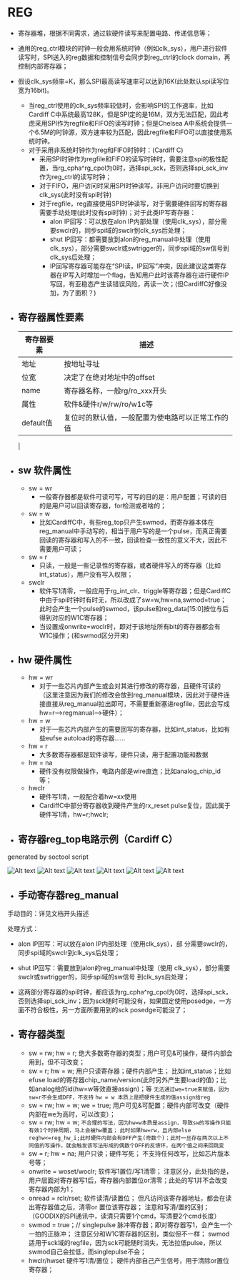 # REG 
- 寄存器堆，根据不同需求，通过软硬件读写来配置电路、传递信息等；
- 通用的reg_ctrl模块的时钟一般会用系统时钟（例如clk_sys），用户进行软件读写时，SPI送入的reg数据和控制信号会同步到reg_ctrl的clock domain，再控制内部寄存器；
- 假设clk_sys频率=K，那么SPI最高读写速率可以达到16K(此处默认spi读写位宽为16bit)。
  - 当reg_ctrl使用的clk_sys频率较低时，会影响SPI的工作速率，比如Cardiff C中系统最高128K，但是SPI定的是16M，双方无法匹配，因此考虑采用SPI作为regfile和FIFO的读写时钟；但是Chelsea A中系统会提供一个6.5M的时钟源，双方速率较为匹配，因此regfile和FIFO可以直接使用系统时钟。
  - 对于采用非系统时钟作为reg和FIFO时钟时：(Cardiff C)
    - 采用SPI时钟作为regfile和FIFO的读写时钟时，需要注意spi的极性配置，当rg_cpha^rg_cpol为0时，选择spi_sck，否则选择spi_sck_inv作为reg_ctrl的读写时钟；
    - 对于FIFO，用户访问时采用SPI时钟读写，非用户访问时要切换到clk_sys(此时没有spi时钟)
    - 对于regfile，reg直接使用SPI时钟读写，对于需要硬件回写的寄存器需要手动处理(此时没有spi时钟)；对于此类IP写寄存器：
      - alon IP回写：可以放在alon IP内部处理（使用clk_sys），部分需要swclr的，同步spi域的swclr到clk_sys后处理；
      - shut IP回写：都需要放到alon的reg_manual中处理（使用clk_sys），部分需要swclr或swtrigger的，同步spi域的sw信号到clk_sys后处理；
      - IP回写寄存器可能存在“SPI读，IP回写”冲突，因此建议这类寄存器在IP写入时增加一个flag，告知用户此时该寄存器在进行硬件IP写回，有亚稳态产生读错误风险，再读一次；(但CardiffC好像没加，为了面积？)

- ## 寄存器属性要素
  
  | 寄存器要素 | 描述 |
  | ---- | ----- |
  |地址|按地址寻址|
  |位宽|决定了在绝对地址中的offset|
  |name|寄存器名称，一般rg/ro_xxx开头|
  |属性|软件&硬件r/w/rw/ro/w1c等|
  |default值|复位时的默认值，一般配置为使电路可以正常工作的值|
  |

- ## sw 软件属性
  - sw = wr
    - 一般寄存器都是软件可读可写，可写的目的是：用户配置；可读的目的是用户可以回读寄存器，for检测或者啥的；
  - sw = w
    - 比如CardiffC中，有些reg_top只产生swmod，而寄存器本体在reg_manual中手动写的，相当于用户写的是一个pulse，而真正需要回读的寄存器和写入的不一致，回读检查一致性的意义不大，因此不需要用户可读；
  - sw = r
    - 只读，一般是一些记录性的寄存器，或者硬件写入的寄存器（比如int_status），用户没有写入权限；
  - swclr
    - 软件写1清零，一般应用于rg_int_clr、triggle等寄存器；但是CardiffC中由于spi时钟时有时无，所以改成了sw=w,hw=na,swmod=true；此时会产生一个pulse的swmod，该pulse和reg_data[15:0]按位与后得到对应的W1C寄存器；
    - 当设置成onwrite=woclr时，即对于该地址所有bit的寄存器都会有W1C操作；(和swmod区分开来)
- ## hw 硬件属性
  - hw = wr
    - 对于一些芯片内部产生或会对其进行修改的寄存器，且硬件可读的（这里注意因为我们的修改会放到reg_manual模块，因此对于硬件连接直接从reg_manual拉出即可，不需要重新塞进regfile，因此会写成hw=r-->regmanual-->硬件）；
  - hw = w
    - 对于一些芯片内部产生的需要回写的寄存器，比如int_status，比如有些eufse autoload的寄存器……
  - hw = r
    - 大多数寄存器都是软件读写，硬件只读，用于配置功能和数据
  - hw = na
    - 硬件没有权限做操作，电路内部是wire直连；比如analog_chip_id等；
  - hwclr
    - 硬件写1清，一般配合着hw=xx使用
    - CardiffC中部分寄存器收到硬件产生的rx_reset pulse复位，因此属于硬件写1清，hw=r;hwclr;

- ## 寄存器reg_top电路示例（Cardiff C）
generated by soctool script

![Alt text](image.png)
![Alt text](image-1.png)
![Alt text](image-2.png)
![Alt text](image-3.png)
![Alt text](image-4.png)
![Alt text](image-5.png)

- ## 手动寄存器reg_manual
手动目的：详见文档开头描述

处理方式：
  - alon IP回写：可以放在alon IP内部处理（使用clk_sys），部
分需要swclr的，同步spi域的swclr到clk_sys后处理；
  - shut IP回写：需要放到alon的reg_manual中处理（使用
clk_sys），部分需要swclr或swtrigger的，同步spi域的sw信号
到clk_sys后处理；
  - 这两部分寄存器的spi时钟，都应该为rg_cpha^rg_cpol为0时，选择spi_sck，否则选择spi_sck_inv；因为sck随时可能没有，如果固定使用posedge，一方面不符合极性，另一方面所要用到的sck posedge可能没了；

- ## 寄存器类型
  - sw = rw; hw = r;
    绝大多数寄存器的类型；用户可见&可操作，硬件内部会用到，但不可改变；
  - sw = r; hw = w;
    用户只读寄存器；硬件内部产生；
    比如int_status；比如efuse load的寄存器chip_name/version(此时另外产生要load的值)；比如analog给的id(hw=w等效直接assign)；等
    ```无法通过we=true来赋值，因为sw=r不会生成DFF，不支持```
    ```hw = w 本质上是把硬件生成的值assign给reg```
  - sw = rw; hw = w; we = true;
    用户可见&可配置；硬件内部可改变（硬件内部在we为高时，可以改变）；
  - sw = rw; hw = w;
    ```不合理的写法，因为hw=w本质是assign，导致sw的写操作只能有效1个时钟周期，马上会被hw覆盖；```
    ```此时如果hw=rw，且内部else reghw<=reg_hw_i;此时硬件内部会有DFF产生(奇数个)；此时一旦存在两次以上不同值的写操作，就会触发该写法形成的偶数个DFF的反馈环，在两个值之间来回跳变```
  - sw = r; hw = na;
    用户只读；硬件写死；
    不支持任何改写，比如芯片版本号等；
  - onwrite = woset/woclr;
    软件写1置位/写1清零；
    注意区分，此处指的是，用户层面对寄存器写1后，寄存器内部置位or清零；此处的写1并不会改变寄存器内部为1；
  - onread = rclr/rset;
    软件读清/读置位；
    但凡访问该寄存器地址，都会在读出寄存器值之后，清零or
    置位该寄存器；
    注意和写清/置的区别；（GOODIX的SPI通讯中，读清只需要1个cmd，写清要2个cmd长度）
  - swmod = true；// singlepulse
    脉冲寄存器；即对寄存器写1，会产生一个一拍的正脉冲；
    注意区分和W1C寄存器的区别，类似但不一样；
    swmod适用于sck域的regfile，因为sck可能随时消失，无法拉低pulse，所以swmod自己会拉低，而singlepulse不会；
  - hwclr/hwset
    硬件写1清/置位；
    硬件内部自己产生信号，用于清除or置位寄存器；
